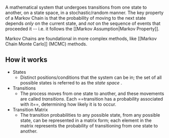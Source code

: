 A mathematical system that undergoes transitions from one state to another, on a state space, in a stochastic/random manner. The key property of a Markov Chain is that the probability of moving to the next state depends *only* on the current state, and *not* on the sequence of events that proceeded it --  i.e. it follows the [[Markov Assumption|Markov Property]].

Markov Chains are foundational in more complex methods, like [[Markov Chain Monte Carlo]] (MCMC) methods.
## How it works
- States
	- Distinct positions/conditions that the system can be in; the set of all possible states is referred to as the *state space* .
- Transitions
	- The process moves from one state to another, and these movements are called *transitions*. Each ==transition has a probability associated with it==, determining how likely it is to occur.
- Transition Matrix
	- The transition probabilities to any possible state, from any possible state, can be represented in a matrix form; each element in the matrix represents the probability of transitioning from one state to another.
